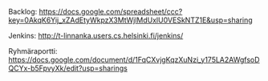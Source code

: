 Backlog:
https://docs.google.com/spreadsheet/ccc?key=0AkqK6Yij_xZAdEtyWkpzX3MtWjlMdUxlU0VESkNTZ1E&usp=sharing

Jenkins:
http://t-linnanka.users.cs.helsinki.fi/jenkins/

Ryhmäraportti:
https://docs.google.com/document/d/1FqCXvjgKqzXuNzi_y175LA2AWgfsoDQCYx-b5FpvyXk/edit?usp=sharings